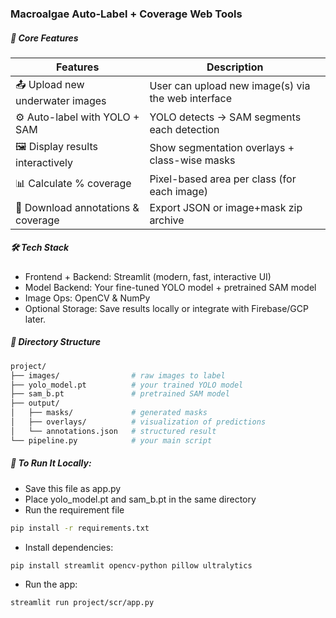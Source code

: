 ### Macroalgae Auto-Label + Coverage Web Tools

##### 🧩 Core Features
| Features | Description |
|----------- | ----------- |
| 📤 Upload new underwater images | User can upload new image(s) via the web interface |
| ⚙️ Auto-label with YOLO + SAM | YOLO detects → SAM segments each detection |
| 🖼️ Display results interactively | 	Show segmentation overlays + class-wise masks |
| 📊 Calculate % coverage | Pixel-based area per class (for each image) |
| 💾 Download annotations & coverage | Export JSON or image+mask zip archive |


##### 🛠️ Tech Stack
- Frontend + Backend: Streamlit (modern, fast, interactive UI)
- Model Backend: Your fine-tuned YOLO model + pretrained SAM model
- Image Ops: OpenCV & NumPy
- Optional Storage: Save results locally or integrate with Firebase/GCP later.

##### 📁 Directory Structure
``` graphql
project/
├── images/                # raw images to label
├── yolo_model.pt          # your trained YOLO model
├── sam_b.pt               # pretrained SAM model
├── output/
│   ├── masks/             # generated masks
│   ├── overlays/          # visualization of predictions
│   └── annotations.json   # structured result
└── pipeline.py            # your main script
```

##### 📂 To Run It Locally:
- Save this file as app.py
- Place yolo_model.pt and sam_b.pt in the same directory
- Run the requirement file
```Bash
pip install -r requirements.txt
```
- Install dependencies:
``` Bash
pip install streamlit opencv-python pillow ultralytics
```
- Run the app:

```Bash
streamlit run project/scr/app.py
```
